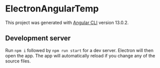# ElectronAngularTemp

This project was generated with [Angular CLI](https://github.com/angular/angular-cli) version 13.0.2.

## Development server

Run `npm i` followed by `npm run start` for a dev server. Electron will then open the app. The app will automatically reload if you change any of the source files.